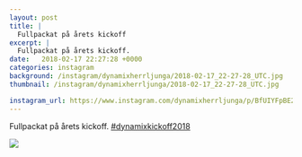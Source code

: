 ```yaml
---
layout: post
title: |
  Fullpackat på årets kickoff
excerpt: |
  Fullpackat på årets kickoff. 
date:   2018-02-17 22:27:28 +0000
categories: instagram
background: /instagram/dynamixherrljunga/2018-02-17_22-27-28_UTC.jpg
thumbnail: /instagram/dynamixherrljunga/2018-02-17_22-27-28_UTC.jpg

instagram_url: https://www.instagram.com/dynamixherrljunga/p/BfUIYFpBE2I
---
```

Fullpackat på årets kickoff. [#dynamixkickoff2018](https://www.instagram.com/explore/tags/dynamixkickoff2018/)



<img src='{{ site.baseurl }}/instagram/dynamixherrljunga/2018-02-17_22-27-28_UTC.jpg' class='img-fluid' />
